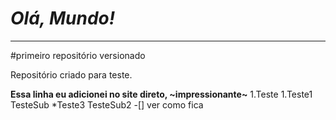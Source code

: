 # _*Olá, Mundo!*_
 ***
 #primeiro repositório versionado

 Repositório criado para teste.
 
 **Essa linha eu adicionei no site direto, ~impressionante~**
 1.Teste
 1.Teste1
    TesteSub
*Teste3
    TesteSub2
-[] ver como fica


